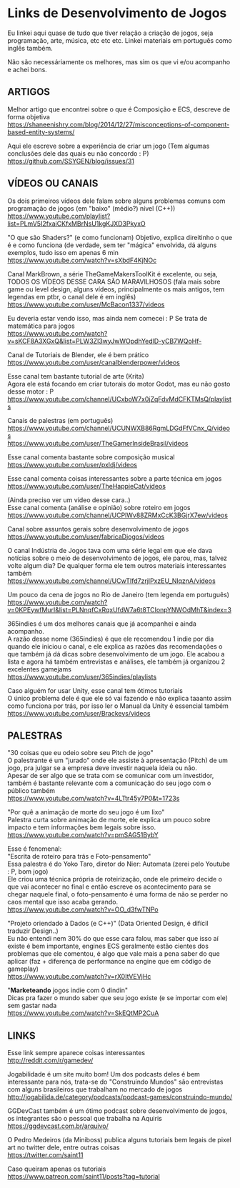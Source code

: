 # Links de Desenvolvimento de Jogos

Eu linkei aqui quase de tudo que tiver relação a criação de jogos, seja programação, arte, música, etc etc etc. Linkei materiais em português como inglês também.

Não são necessáriamente os melhores, mas sim os que vi e/ou acompanho e achei bons.


## ARTIGOS

Melhor artigo que encontrei sobre o que é Composição e ECS, descreve de forma objetiva  
https://shaneenishry.com/blog/2014/12/27/misconceptions-of-component-based-entity-systems/

Aqui ele escreve sobre a experiência de criar um jogo (Tem algumas conclusões dele das quais eu não concordo : P)  
https://github.com/SSYGEN/blog/issues/31


## VÍDEOS OU CANAIS

Os dois primeiros vídeos dele falam sobre alguns problemas comuns com programação de jogos (em "baixo" (médio?) nível (C++))  
https://www.youtube.com/playlist?list=PLmV5I2fxaiCKfxMBrNsU1kgKJXD3PkyxO

"O que são Shaders?" (e como funcionam)
Objetivo, explica direitinho o que é e como funciona (de verdade, sem ter "mágica" envolvida, dá alguns exemplos, tudo isso em apenas 6 min  
https://www.youtube.com/watch?v=sXbdF4KjNOc

Canal MarkBrown, a série TheGameMakersToolKit é excelente, ou seja,
TODOS OS VÍDEOS DESSE CARA SÃO MARAVILHOSOS
(fala mais sobre game ou level design, alguns vídeos, principalmente os mais antigos, tem legendas em ptbr, o canal dele é em inglês)  
https://www.youtube.com/user/McBacon1337/videos

Eu deveria estar vendo isso, mas ainda nem comecei : P
Se trata de matemática para jogos  
https://www.youtube.com/watch?v=sKCF8A3XGxQ&list=PLW3Zl3wyJwWOpdhYedlD-yCB7WQoHf-

Canal de Tutoriais de Blender, ele é bem prático  
https://www.youtube.com/user/canalblenderpower/videos

Esse canal tem bastante tutorial de arte (Krita)   
Agora ele está focando em criar tutorais do motor Godot, mas eu não gosto desse motor : P  
https://www.youtube.com/channel/UCxboW7x0jZqFdvMdCFKTMsQ/playlists


Canais de palestras (em português)  
https://www.youtube.com/channel/UCUNWXB86RgmLDGdFfVCnx_Q/videos  
https://www.youtube.com/user/TheGamerInsideBrasil/videos

Esse canal comenta bastante sobre composição musical  
https://www.youtube.com/user/pxldj/videos

Esse canal comenta coisas interessantes sobre a parte técnica em jogos  
https://www.youtube.com/user/TheHappieCat/videos

(Ainda preciso ver um vídeo desse cara..)  
Esse canal comenta (análise e opinião) sobre roteiro em jogos  
https://www.youtube.com/channel/UCPlWv88ZRMxCcK3BGjrX7ew/videos

Canal sobre assuntos gerais sobre desenvolvimento de jogos  
https://www.youtube.com/user/fabricaDjogos/videos

O canal Indústria de Jogos tava com uma série legal em que ele dava notícias sobre o meio de desenvolvimento de jogos, ele parou, mas, talvez volte algum dia? De qualquer forma ele tem outros materiais interessantes também  
https://www.youtube.com/channel/UCwTIfd7zrjlPxzEU_NlqznA/videos

Um pouco da cena de jogos no Rio de Janeiro (tem legenda em português)  
https://www.youtube.com/watch?v=0KPEywfMurI&list=PLNnqfCxRqxUfdW7a6t8TCIonpYNWOdMhT&index=3

365indies é um dos melhores canais que já acompanhei e ainda acompanho.  
A razão desse nome (365indies) é que ele recomendou 1 indie por dia quando ele iniciou o canal, e ele explica as razões das recomendações o que também já dá dicas sobre desenvolvimento de um jogo. 
Ele acabou a lista e agora há também entrevistas e análises, ele também já organizou 2 excelentes gamejams  
https://www.youtube.com/user/365indies/playlists

Caso alguém for usar Unity, esse canal tem ótimos tutoriais  
O único problema dele é que ele só vai fazendo e não explica taaanto assim como funciona por trás, por isso ler o Manual da Unity é essencial também  
https://www.youtube.com/user/Brackeys/videos

## PALESTRAS

"30 coisas que eu odeio sobre seu Pitch de jogo"  
O palestrante é um "jurado" onde ele assiste à apresentação (Pitch) de um jogo, pra julgar se a empresa deve investir naquela ideia ou não.  
Apesar de ser algo que se trata com se comunicar com um investidor, também é bastante relevante com a comunicação do seu jogo com o público também  
https://www.youtube.com/watch?v=4LTtr45y7P0&t=1723s

"Por quê a animação de morte do seu jogo é um lixo"  
Palestra curta sobre animação de morte, ele explica um pouco sobre impacto e tem informações bem legais sobre isso.  
https://www.youtube.com/watch?v=pmSAG51BybY

Esse é fenomenal:  
"Escrita de roteiro para trás e Foto-pensamento"  
Essa palestra é do Yoko Taro, diretor do Nier: Automata (zerei pelo Youtube : P, bom jogo)  
Ele criou uma técnica própria de roteirização, onde ele primeiro decide o que vai acontecer no final e então escreve os acontecimento para se chegar naquele final, o foto-pensamento é uma forma de não se perder no caos mental que isso acaba gerando.  
https://www.youtube.com/watch?v=OO_d3fwTNPo

"Projeto oriendado à Dados (e C++)" (Data Oriented Design, é difícil traduzir Design..)  
Eu não entendi nem 30% do que esse cara falou, mas saber que isso aí existe é bem importante, engines ECS geralmente estão cientes dos problemas que ele comentou, é algo que vale mais a pena saber do que aplicar (faz + diferença de performance na engine que em código de gameplay)  
https://www.youtube.com/watch?v=rX0ItVEVjHc

"__Marketeando__ jogos indie com 0 dindin"  
Dicas pra fazer o mundo saber que seu jogo existe (e se importar com ele) sem gastar nada  
https://www.youtube.com/watch?v=SkEQtMP2CuA


## LINKS

Esse link sempre aparece coisas interessantes  
http://reddit.com/r/gamedev/

Jogabilidade é um site muito bom! Um dos podcasts deles é bem interessante para nós, trata-se do "Construindo Mundos" são entrevistas com alguns brasileiros que trabalham no mercado de jogos  
http://jogabilida.de/category/podcasts/podcast-games/construindo-mundo/

GGDevCast também é um ótimo podcast sobre desenvolvimento de jogos, os integrantes são o pessoal que trabalha na Aquiris  
https://ggdevcast.com.br/arquivo/

O Pedro Medeiros (da Miniboss) publica alguns tutoriais bem legais de pixel art no twitter dele, entre outras coisas  
https://twitter.com/saint11

Caso queiram apenas os tutoriais  
https://www.patreon.com/saint11/posts?tag=tutorial
